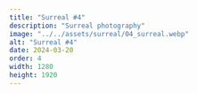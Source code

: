 ```yaml
---
title: "Surreal #4"
description: "Surreal photography"
image: "../../assets/surreal/04_surreal.webp"
alt: "Surreal #4"
date: 2024-03-20
order: 4
width: 1280
height: 1920
---
```


